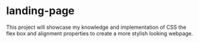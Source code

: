 # landing-page

This project will showcase my knowledge and implementation of CSS the flex box and alignment properties to create a more stylish looking webpage.